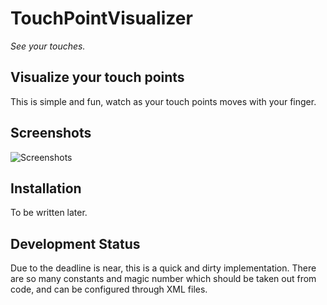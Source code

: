 # TouchPointVisualizer
*See your touches.*

## Visualize your touch points
This is simple and fun, watch as your touch points moves with your finger.

## Screenshots
![Screenshots](screenshots/visualizer_demo.gif)

## Installation
To be written later.


## Development Status
Due to the deadline is near, this is a quick and dirty implementation. There are so many constants and magic number which should be taken out from code, and can be configured through XML files. 

